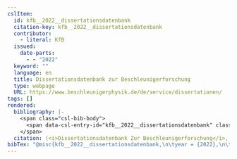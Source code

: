 ```yaml
---
cslItem:
  id: kfb__2022__dissertationsdatenbank
  citation-key: kfb__2022__dissertationsdatenbank
  contributor:
    - literal: KfB
  issued:
    date-parts:
      - - "2022"
  keyword: ""
  language: en
  title: Dissertationsdatenbank zur Beschleunigerforschung
  type: webpage
  URL: https://www.beschleunigerphysik.de/de/service/dissertationen/
tags: []
rendered:
  bibliography: |-
    <span class="csl-bib-body">
      <span data-csl-entry-id="kfb__2022__dissertationsdatenbank" class="csl-entry"><span class='title'><b><i>Dissertationsdatenbank zur Beschleunigerforschung</i></b></span>. <span class='date-bib'>(2022)</span>. <span class='URL'><a href='https://www.beschleunigerphysik.de/de/service/dissertationen/'>LINK</a></span></span>
    </span>
  citation: (<i>Dissertationsdatenbank Zur Beschleunigerforschung</i>, 2022)
bibTex: "@misc{kfb__2022__dissertationsdatenbank,\n\tyear = {2022},\n\ttitle = {Dissertationsdatenbank zur {Beschleunigerforschung}},\n\thowpublished = {https://www.beschleunigerphysik.de/de/service/dissertationen/},\n}\n\n"
---
```

